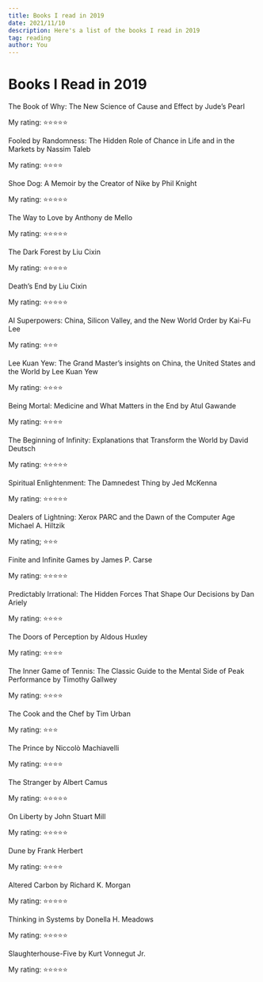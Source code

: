 ```yaml
---
title: Books I read in 2019
date: 2021/11/10
description: Here's a list of the books I read in 2019
tag: reading
author: You
---
```


# Books I Read in 2019

The Book of Why: The New Science of Cause and Effect
by Jude’s Pearl

My rating: ⭐⭐⭐⭐⭐

Fooled by Randomness: The Hidden Role of Chance in Life and in the Markets
by Nassim Taleb

My rating: ⭐⭐⭐⭐

Shoe Dog: A Memoir by the Creator of Nike
by Phil Knight

My rating: ⭐⭐⭐⭐⭐

The Way to Love
by Anthony de Mello

My rating: ⭐⭐⭐⭐⭐

The Dark Forest
by Liu Cixin

My rating: ⭐⭐⭐⭐⭐

Death’s End
by Liu Cixin

My rating: ⭐⭐⭐⭐⭐

AI Superpowers: China, Silicon Valley, and the New World Order
by Kai-Fu Lee

My rating: ⭐⭐⭐

Lee Kuan Yew: The Grand Master’s insights on China, the United States and the World
by Lee Kuan Yew

My rating: ⭐⭐⭐⭐

Being Mortal: Medicine and What Matters in the End
by Atul Gawande

My rating: ⭐⭐⭐⭐

The Beginning of Infinity: Explanations that Transform the World
by David Deutsch

My rating: ⭐⭐⭐⭐⭐

Spiritual Enlightenment: The Damnedest Thing
by Jed McKenna

My rating: ⭐⭐⭐⭐⭐

Dealers of Lightning: Xerox PARC and the Dawn of the Computer Age
Michael A. Hiltzik

My rating; ⭐⭐⭐

Finite and Infinite Games
by James P. Carse

My rating: ⭐⭐⭐⭐⭐

Predictably Irrational: The Hidden Forces That Shape Our Decisions
by Dan Ariely

My rating: ⭐⭐⭐⭐

The Doors of Perception
by Aldous Huxley

My rating: ⭐⭐⭐⭐

The Inner Game of Tennis: The Classic Guide to the Mental Side of Peak Performance
by Timothy Gallwey

My rating: ⭐⭐⭐⭐

The Cook and the Chef
by Tim Urban

My rating: ⭐⭐⭐

The Prince
by Niccolò Machiavelli

My rating: ⭐⭐⭐⭐

The Stranger
by Albert Camus

My rating: ⭐⭐⭐⭐⭐

On Liberty
by John Stuart Mill

My rating: ⭐⭐⭐⭐⭐

Dune
by Frank Herbert

My rating: ⭐⭐⭐⭐

Altered Carbon
by Richard K. Morgan

My rating: ⭐⭐⭐⭐⭐

Thinking in Systems
by Donella H. Meadows

My rating: ⭐⭐⭐⭐⭐

Slaughterhouse-Five
by Kurt Vonnegut Jr.

My rating: ⭐⭐⭐⭐⭐

